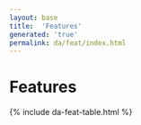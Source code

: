 ```yaml
---
layout: base
title:  'Features'
generated: 'true'
permalink: da/feat/index.html
---
```


# Features

{% include da-feat-table.html %}
